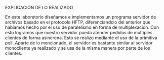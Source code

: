 EXPLICACIÓN DE LO REALIZADO

En este laboratorio diseñamos e implementamos un programa servidor de archivos basado en el protocolo HFTP, diferenciandolo del anterior que habiamos hecho por el uso de paralelismo en forma de multiplexacion. Con esto logramos que nuestro servidor pueda atender pedidos de multiples clientes de forma asincrona. Esto se realizo mediante el uso de la primitiva poll. Aparte de lo mencionado, el servidor es bastante similar al servidor monocliente ya realizado y se usa de la misma manera por parte de los clientes.